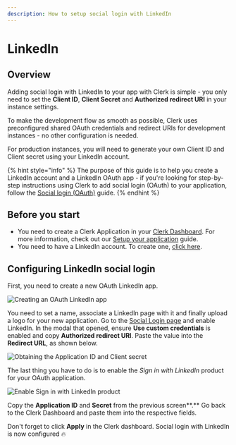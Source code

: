 ```yaml
---
description: How to setup social login with LinkedIn
---
```


# LinkedIn

## Overview

Adding social login with LinkedIn to your app with Clerk is simple - you only need to set the **Client ID**, **Client Secret** and **Authorized redirect URI** in your instance settings.

To make the development flow as smooth as possible, Clerk uses preconfigured shared OAuth credentials and redirect URIs for development instances - no other configuration is needed.

For production instances, you will need to generate your own Client ID and Client secret using your LinkedIn account.

{% hint style="info" %}
The purpose of this guide is to help you create a LinkedIn account and a LinkedIn OAuth app - if you're looking for step-by-step instructions using Clerk to add social login (OAuth) to your application, follow the [Social login (OAuth)](broken-reference) guide.
{% endhint %}

## Before you start

* You need to create a Clerk Application in your [Clerk Dashboard](https://dashboard.clerk.dev). For more information, check out our [Setup your application](broken-reference) guide.
* You need to have a LinkedIn account. To create one, [click here](https://developer.linkedin.com).

## Configuring LinkedIn social login

First, you need to create a new OAuth LinkedIn app.

![Creating an OAuth LinkedIn app](../../.gitbook/assets/oauth\_linkedin\_create\_app.png)

You need to set a name, associate a LinkedIn page with it and finally upload a logo for your new application. Go to the [Social Login page](https://dashboard.clerk.dev/last-active?path=authentication/social) and enable LinkedIn. In the modal that opened, ensure **Use custom credentials** is enabled and copy **Authorized redirect URI**. Paste the value into the **Redirect URL**, as shown below.

![Obtaining the Application ID and Client secret](../../.gitbook/assets/oauth\_linkedin\_credentials.png)

The last thing you have to do is to enable the _Sign in with LinkedIn_ product for your OAuth application.

![Enable Sign in with LinkedIn product](../../.gitbook/assets/oauth\_linkedin\_enable\_sign\_in.png)

Copy the **Application ID** and **Secret** from the previous screen\*\*.\*\* Go back to the Clerk Dashboard and paste them into the respective fields.

Don't forget to click **Apply** in the Clerk dashboard. Social login with LinkedIn is now configured 🔥
